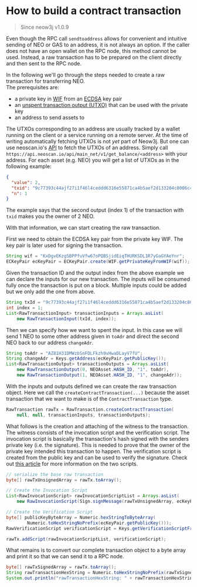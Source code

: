 # How to build a contract transaction

> Since neow3j v1.0.9

Even though the RPC call `sendtoaddress` allows for convenient and intuitive
sending of NEO or GAS to an address, it is not always an option. If the caller
does not have an open wallet on the RPC node, this method cannot be used.
Instead, a raw transaction has to be prepared on the client directly and then
sent to the RPC node.

In the following we'll go through the steps needed to create a raw transaction
for transferring NEO.  
The prerequisites are:

* a private key in [WIF](https://en.bitcoin.it/wiki/Wallet_import_format)
  from an [ECDSA](https://en.wikipedia.org/wiki/Elliptic_Curve_Digital_Signature_Algorithm)
  key pair
* an [unspent transaction output
  (UTXO)](https://docs.neo.org/developerguide/en/articles/blockchain/utxo.html)
  that can be used with the private key
* an address to send assets to

The UTXOs corresponding to an address are usually tracked by a wallet running on
the client or a service running on a remote server. At the time of writing
automatically fetching UTXOs is not *yet* part of Neow3j. But one can use
neoscan.io's [API](https://neoscan.io/docs/index.html) to fetch the UTXOs of an
address. Simply call
`https://api.neoscan.io/api/main_net/v1/get_balance/<address>` with your
address. For each asset (e.g. NEO) you will get a list of UTXOs as in the
following example:

```json
{
  "value": 2,
  "txid": "9c77393c44ajf27i1f46l4ceddd6316e55871ca4b5aef2d133204c8006c4a683",
  "n": 1
}
```

The example says that the second output (index 1) of the transaction with `txid`
makes you the owner of 2 NEO.

With that information, we can start creating the raw transaction.

First we need to obtain the ECDSA key pair from the private key WIF. The key
pair is later used for signing the transaction.

```java
String wif = "KxDgvEKzgSBPPfuVfw67oPQBSjidEiqTHURKSDL1R7yGaGYAeYnr";
ECKeyPair ecKeyPair = ECKeyPair.create(WIF.getPrivateKeyFromWIF(wif));
```

Given the transaction ID and the output index from the above example we can
declare the inputs for our new transaction. The inputs will be consumed fully
once the transaction is put on a block. Multiple inputs could be added but we
only add the one from above.

```java
String txId = "9c77393c44ajf27i1f46l4ceddd6316e55871ca4b5aef2d133204c8006c4a683";
int index = 1;
List<RawTransactionInput> transactionInputs = Arrays.asList(
    new RawTransactionInput(txId, index));
```

Then we can specify how we want to spent the input. In this case we will send 1
NEO to some other address given in `toAdr` and direct the second NEO back to our
address `changeAdr`.

```java
String toAdr = "AZ81H31DMWzbSnFDLFkzh9vHwaDLayV7fU";
String changeAdr = Keys.getAddress(ecKeyPair.getPublicKey());
List<RawTransactionOutput> transactionOutputs = Arrays.asList(
    new RawTransactionOutput(0, NEOAsset.HASH_ID, "1", toAdr),
    new RawTransactionOutput(1, NEOAsset.HASH_ID, "1", changeAdr));
```

With the inputs and outputs defined we can create the raw transaction object.
Here we call the `createContractTransaction(...)` because the asset transaction
that we want to make is of the `ContractTransaction` type.

```java
RawTransaction rawTx = RawTransaction.createContractTransaction(
    null, null, transactionInputs, transactionOutputs);
```

What follows is the creation and attaching of the witness to the transaction.
The witness consists of the invocation script and the verification script. The
invocation script is basically the transaction's hash signed with the senders
private key (i.e. the signature). This is needed to prove that the owner of the
private key intended this transaction to happen. The verification script is
created from the public key and can be used to verify the signature. Check out
[this
article](https://medium.com/neoresearch/understanding-multisig-on-neo-df9c9c1403b1)
for more information on the two scripts.

```java
// serialize the base raw transaction
byte[] rawTxUnsignedArray = rawTx.toArray();

// Create the Invocation Script
List<RawInvocationScript> rawInvocationScriptList = Arrays.asList(
    new RawInvocationScript(Sign.signMessage(rawTxUnsignedArray, ecKeyPair)));

// Create the Verification Script
byte[] publicKeyByteArray = Numeric.hexStringToByteArray(
        Numeric.toHexStringNoPrefix(ecKeyPair.getPublicKey()));
RawVerificationScript verificationScript = Keys.getVerificationScriptFromPublicKey(publicKeyByteArray);

rawTx.addScript(rawInvocationScriptList, verificationScript);
```

What remains is to convert our complete transaction object to a byte array and
print it so that we can send it to a RPC node.

```java
byte[] rawTxSignedArray = rawTx.toArray();
String rawTransactionHexString = Numeric.toHexStringNoPrefix(rawTxSignedArray);
System.out.println("rawTransactionHexString: " + rawTransactionHexString);
```